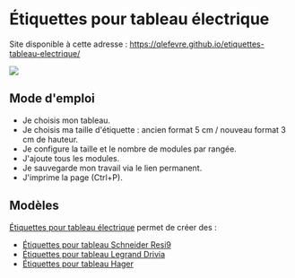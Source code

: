 # Étiquettes pour tableau électrique

Site disponible à cette adresse :
https://qlefevre.github.io/etiquettes-tableau-electrique/

![](/img/Etiquettes-pour-tableau-%C3%A9lectrique-photo.jpg)

## Mode d'emploi

- Je choisis mon tableau.
- Je choisis ma taille d'étiquette : ancien format 5 cm / nouveau format 3 cm de hauteur.
- Je configure la taille et le nombre de modules par rangée.
- J'ajoute tous les modules.
- Je sauvegarde mon travail via le lien permanent.
- J'imprime la page (Ctrl+P).

## Modèles

[Étiquettes pour tableau électrique](https://qlefevre.github.io/etiquettes-tableau-electrique/) permet de créer des :

- [Étiquettes pour tableau Schneider Resi9](https://qlefevre.github.io/etiquettes-tableau-electrique/#modeles)
- [Étiquettes pour tableau Legrand Drivia](https://qlefevre.github.io/etiquettes-tableau-electrique/#modeles)
- [Étiquettes pour tableau Hager](https://qlefevre.github.io/etiquettes-tableau-electrique/#modeles)
